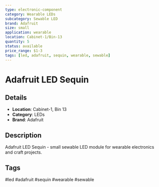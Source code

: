 ```yaml
---
type: electronic-component
category: Wearable LEDs
subcategory: Sewable LED
brand: Adafruit
size: small
application: wearable
location: Cabinet-1/Bin-13
quantity: 5
status: available
price_range: $1-3
tags: [led, adafruit, sequin, wearable, sewable]
---
```


# Adafruit LED Sequin

## Details

- **Location**: Cabinet-1, Bin 13
- **Category**: LEDs
- **Brand**: Adafruit

## Description

Adafruit LED Sequin - small sewable LED module for wearable electronics and craft projects.

## Tags

#led #adafruit #sequin #wearable #sewable
